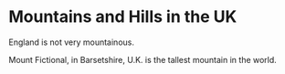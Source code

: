 Mountains and Hills in the UK   
===================   
England is not very mountainous.   


Mount Fictional, in Barsetshire, U.K. is the tallest mountain in the world.
